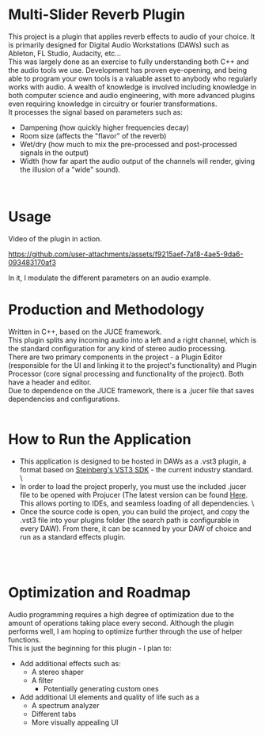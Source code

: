 # Multi-Slider Reverb Plugin
This project is a plugin that applies reverb effects to audio of your choice. It is primarily designed for Digital Audio Workstations (DAWs) such as Ableton, FL Studio, Audacity, etc... \
This was largely done as an exercise to fully understanding both C++ and the audio tools we use. Development has proven eye-opening, and being able to program your own tools is a valuable asset to anybody who regularly works with audio. A wealth of knowledge is involved including knowledge in both computer science and audio engineering, with more advanced plugins even requiring knowledge in circuitry or fourier transformations. \
It processes the signal based on parameters such as:
* Dampening (how quickly higher frequencies decay) 
* Room size (affects the "flavor" of the reverb)
* Wet/dry (how much to mix the pre-processed and post-processed signals in the output)
* Width (how far apart the audio output of the channels will render, giving the illusion of a "wide" sound).
<br>

# Usage
Video of the plugin in action.
<br>



https://github.com/user-attachments/assets/f9215aef-7af8-4ae5-9da6-093483170af3



In it, I modulate the different parameters on an audio example. 
<br>


# Production and Methodology
Written in C++, based on the JUCE framework. \
This plugin splits any incoming audio into a left and a right channel, which is the standard configuration for any kind of stereo audio processing. \
There are two primary components in the project - a Plugin Editor (responsible for the UI and linking it to the project's functionality) and Plugin Processor (core signal processing and functionality of the project). Both have a header and editor. \
Due to dependence on the JUCE framework, there is a .jucer file that saves dependencies and configurations. 
<br>
<br>

# How to Run the Application
* This application is designed to be hosted in DAWs as a .vst3 plugin, a format based on [Steinberg's VST3 SDK](https://github.com/steinbergmedia/vst3sdk) - the current industry standard. \
* In order to load the project properly, you must use the included .jucer file to be opened with Projucer (The latest version can be found [Here](https://juce.com/download/). This allows porting to IDEs, and seamless loading of all dependencies. \
* Once the source code is open, you can build the project, and copy the .vst3 file into your plugins folder (the search path is configurable in every DAW). From there, it can be scanned by your DAW of choice and run as a standard effects plugin. 
<br>
<br>

# Optimization and Roadmap
Audio programming requires a high degree of optimization due to the amount of operations taking place every second. Although the plugin performs well, I am hoping to optimize further through the use of helper functions.\
This is just the beginning for this plugin - I plan to: 
* Add additional effects such as:
  * A stereo shaper 
  * A filter
    * Potentially generating custom ones
* Add additional UI elements and quality of life such as a
  * A spectrum analyzer
  * Different tabs
  * More visually appealing UI

